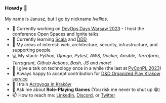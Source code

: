 ### Howdy 👋

My name is Janusz, but I go by nickname _Ivellios_.

- 📆 Currently working on [DevOps Days Warsaw 2023](https://devopsdays.org/events/2023-warsaw/) - I host the conference Open Spaces and Ignite talks
- 🌱 Currently learning [Scala](https://www.scala-lang.org/) and [DDD](https://en.wikipedia.org/wiki/Domain-driven_design)
- 💪 My areas of interest: web, architecture, security, infrastructure, and supporting people
- 💻 My stack: _Python, Django, Pytest, AWS, Docker, Ansible, Terraform, Terragrunt, Github Actions, Bash, JS and more!_
- 🎤 I give a talk on technology once in a while (the last at [PyConPL 2023](https://pl.pycon.org/2023/agenda/))
- 🤔 Always happy to accept contribution for [D&D Organized Play Krakow service](https://github.com/dnd-al-krk/)
- 🤸 I train [Acroyoga in Kraków](https://www.facebook.com/groups/239468339510760)
- 💬 Ask me about **Role-Playing Games** (You risk me never to shut up 😁)
- 📫 How to reach me: [LinkedIn](https://www.linkedin.com/in/jakamienski/), [Discord](https://discordapp.com/users/305767281470734337), or [Twitter](https://x.com/jkamienski) 

<!--
**ivellios/ivellios** is a ✨ _special_ ✨ repository because its `README.md` (this file) appears on your GitHub profile.

Here are some ideas to get you started:

- 🔭 I’m currently working on ...
- 🌱 I’m currently learning ...
- 👯 I’m looking to collaborate on ...
- 🤔 I’m looking for help with ...
- 💬 Ask me about ...
- 📫 How to reach me: ...
- 😄 Pronouns: ...
- ⚡ Fun fact: ...
-->
